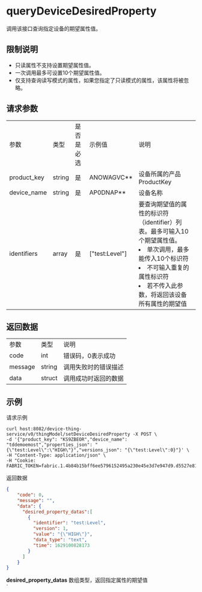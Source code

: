 # queryDeviceDesiredProperty
调用该接口查询指定设备的期望属性值。

## 限制说明
* 只读属性不支持设置期望属性值。
* 一次调用最多可设置10个期望属性值。
* 仅支持查询读写模式的属性，如果您指定了只读模式的属性，该属性将被忽略。

## 请求参数

<table>
<tr> <td>参数</td> <td>类型</td> <td>是否是必选</td> <td>示例值</td> <td>说明</td> </tr>
<tr>
    <td>product_key</td>
    <td>string</td>
    <td>是</td>
    <td>ANOWAGVC**</td>
    <td>设备所属的产品ProductKey</td>
</tr>
<tr>
    <td>device_name</td>
    <td>string</td>
    <td>是</td>
    <td>AP0DNAP**</td>
    <td>设备名称</td>
</tr>
<tr>
    <td>identifiers</td>
    <td>array</td>
    <td>是</td>
    <td>["test:Level"]</td>
    <td>要查询期望值的属性的标识符（identifier）列表。最多可输入10个期望属性值。
        <li>单次调用，最多能传入10个标识符</li>
        <li>不可输入重复的属性标识符</li>
        <li>若不传入此参数，将返回该设备所有属性的期望值</li>
    </td>
</tr>
</table>

## 返回数据

<table>
<tr> <td>参数</td> <td>类型</td> <td>说明</td> </tr>
<tr>
    <td>code</td>
    <td>int</td>
    <td>错误码，0表示成功</td>
</tr>
<tr>
    <td>message</td>
    <td>string</td>
    <td>调用失败时的错误描述</td>
</tr>
<tr>
    <td>data</td>
    <td>struct</td>
    <td>调用成功时返回的数据</td>
</tr>
</table>

## 示例

请求示例
```
curl host:8082/device-thing-service/v0/thingModel/setDeviceDesiredProperty -X POST \
-d '{"product_key": "KS9ZBEOR","device_name": "tddemoemost","properties_json": "{\"test:Level\":\"HIGH\"}","versions_json": "{\"test:Level\":0}"}' \
-H "Content-Type: application/json" \
-H "Cookie: FABRIC_TOKEN=fabric.1.4b84b15bff6ee5796152495a230e45e3d7e947d9.d5527e81265b78e47b7891e3ad18d4cdddd3fda2.1629086990.c24c2f07" 
```

返回数据
```json
{
    "code": 0,
    "message": "",
    "data": {
      "desired_property_datas":[
        {
          "identifier": "test:Level",
          "version": 1,
          "value": "{\"HIGH\"}",
          "data_type": "text",
          "time": 1629100828173
        }
      ]
    }
}
```
<div>
<b>desired_property_datas</b> 数组类型，返回指定属性的期望值
</div>`
